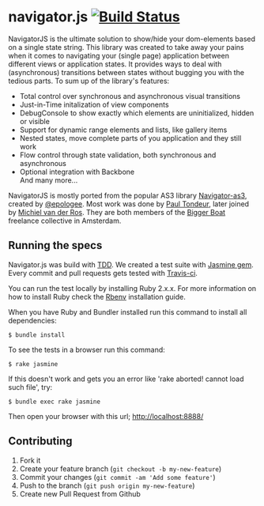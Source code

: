 # navigator.js [![Build Status](https://travis-ci.org/biggerboat/navigator.js.png)](https://travis-ci.org/biggerboat/navigator.js)

NavigatorJS is the ultimate solution to show/hide your dom-elements based on a single state string.
This library was created to take away your pains when it comes to navigating your (single page) application between different views or application states. It provides ways to deal with (asynchronous) transitions between states without bugging you with the tedious parts. To sum up of the library's features:

- Total control over synchronous and asynchronous visual transitions
- Just-in-Time initalization of view components
- DebugConsole to show exactly which elements are uninitialized, hidden or visible
- Support for dynamic range elements and lists, like gallery items
- Nested states, move complete parts of you application and they still work
- Flow control through state validation, both synchronous and asynchronous
- Optional integration with Backbone  
And many more...

NavigatorJS is mostly ported from the popular AS3 library [Navigator-as3](www.github.com/epologee/navigator-as3), created by [@epologee](https://twitter.com/Epologee).
Most work was done by [Paul Tondeur](https://twitter.com/PaulTondeur), later joined by [Michiel van der Ros](https://twitter.com/Micros). They are both members of the [Bigger Boat](http://www.biggerboat.nl) freelance collective in Amsterdam.

## Running the specs

Navigator.js was build with [TDD](http://en.wikipedia.org/wiki/Test-driven_development). We created a test suite with [Jasmine gem](https://github.com/pivotal/jasmine-gem). Every commit and pull requests gets tested with [Travis-ci](https://travis-ci.org/biggerboat/navigator.js).

You can run the test locally by installing Ruby 2.x.x. For more information on how to install Ruby check the [Rbenv](https://github.com/sstephenson/rbenv#installation) installation guide. 

When you have Ruby and Bundler installed run this command to install all dependencies:

    $ bundle install
    
To see the tests in a browser run this command:

    $ rake jasmine

If this doesn't work and gets you an error like 'rake aborted! cannot load such file', try:

    $ bundle exec rake jasmine
    
Then open your browser with this url; [http://localhost:8888/](http://localhost:8888/)

## Contributing

1. Fork it
2. Create your feature branch (`git checkout -b my-new-feature`)
3. Commit your changes (`git commit -am 'Add some feature'`)
4. Push to the branch (`git push origin my-new-feature`)
5. Create new Pull Request from Github
